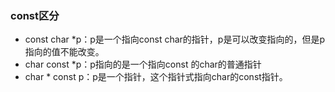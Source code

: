 ### const区分
* const char *p：p是一个指向const char的指针，p是可以改变指向的，但是p指向的值不能改变。
* char const *p：p指向的是一个指向const 的char的普通指针
* char * const p：p是一个指针，这个指针式指向char的const指针。